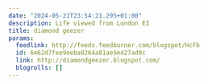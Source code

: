 ```yaml
---
date: "2024-05-21T23:54:21.295+01:00"
description: Life viewed from London E3
title: diamond geezer
params:
  feedlink: http://feeds.feedburner.com/blogspot/HcFb
  id: 6e62d7fee9eeba0264a81ae5e427ad0c
  link: http://diamondgeezer.blogspot.com/
  blogrolls: []
---
```

